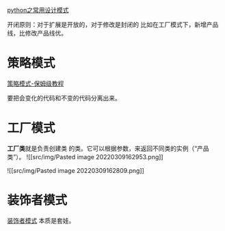 [python之常用设计模式](https://www.bilibili.com/video/BV19541167cn?p=2)


开闭原则：对于扩展是开放的，对于修改是封闭的
比如在工厂模式下，新增产品线，比修改产品线优。


# 策略模式
[策略模式-保姆级教程](https://www.bilibili.com/video/BV1454y187Er/?spm_id_from=trigger_reload)

      
要把会变化的代码和不变的代码分离出来。

# 工厂模式
**工厂类**就是负责创建类 的类。它可以根据参数，来返回不同类的实例（“产品类”）。
![[src/img/Pasted image 20220309162953.png]]

![[src/img/Pasted image 20220309162809.png]]


# 装饰者模式
[装饰者模式](https://www.bilibili.com/video/BV1Vp4y187dK/?spm_id_from=333.788.recommend_more_video.8)
本质是套娃。